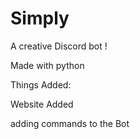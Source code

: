 # Simply
A creative Discord bot !

Made with python

Things Added:

Website Added

adding commands to the Bot
